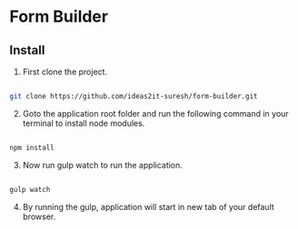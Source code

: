# Form Builder

## Install

1) First clone the project.

``` bash

git clone https://github.com/ideas2it-suresh/form-builder.git

```

2) Goto the application root folder and run the following command in your terminal to install node modules.

``` bash

npm install

```

3) Now run gulp watch to run the application.

``` bash

gulp watch

```

4) By running the gulp, application will start in new tab of your default browser.
